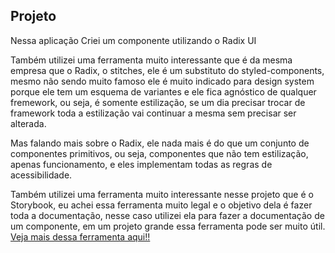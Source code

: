 ## Projeto

Nessa aplicação Criei um componente utilizando o Radix UI

Também utilizei uma ferramenta muito interessante que é da mesma empresa que o Radix, o stitches, ele é um substituto do styled-components, mesmo não sendo muito famoso ele é muito indicado para design system porque ele tem um esquema de variantes e ele fica agnóstico de qualquer fremework, ou seja, é somente estilização, se um dia precisar trocar de framework toda a estilização vai continuar a mesma sem precisar ser alterada.

Mas falando mais sobre o Radix, ele nada mais é do que um conjunto de componentes primitivos, ou seja, componentes que não tem estilização, apenas funcionamento, e eles implementam todas as regras de acessibilidade.

Também utilizei uma ferramenta muito interessante nesse projeto que é o Storybook, eu achei essa ferramenta muito legal e o objetivo dela é fazer toda a documentação, nesse caso utilizei ela para fazer a documentação de um componente, em um projeto grande essa ferramenta pode ser muito útil. [Veja mais dessa ferramenta aqui!!](https://storybook.js.org/)